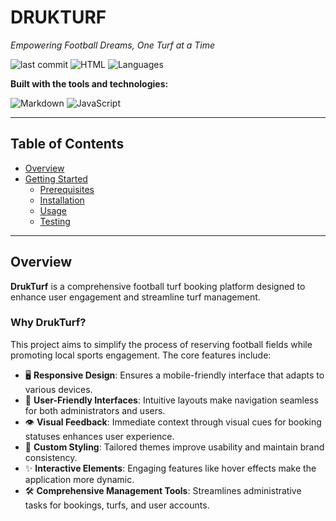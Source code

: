 # DRUKTURF

*Empowering Football Dreams, One Turf at a Time*

![last commit](https://img.shields.io/badge/last%20commit-today-brightgreen)
![HTML](https://img.shields.io/badge/html-99.94%25-blue)
![Languages](https://img.shields.io/badge/languages-2-blue)

**Built with the tools and technologies:**

![Markdown](https://img.shields.io/badge/-Markdown-000?logo=markdown&logoColor=white)
![JavaScript](https://img.shields.io/badge/-JavaScript-F7DF1E?logo=javascript&logoColor=black)

---

## Table of Contents

- [Overview](#overview)
- [Getting Started](#getting-started)
  - [Prerequisites](#prerequisites)
  - [Installation](#installation)
  - [Usage](#usage)
  - [Testing](#testing)

---

## Overview

**DrukTurf** is a comprehensive football turf booking platform designed to enhance user engagement and streamline turf management.

### Why DrukTurf?

This project aims to simplify the process of reserving football fields while promoting local sports engagement. The core features include:

- 🖥️ **Responsive Design**: Ensures a mobile-friendly interface that adapts to various devices.
- 👥 **User-Friendly Interfaces**: Intuitive layouts make navigation seamless for both administrators and users.
- 👁️ **Visual Feedback**: Immediate context through visual cues for booking statuses enhances user experience.
- 🎨 **Custom Styling**: Tailored themes improve usability and maintain brand consistency.
- ✨ **Interactive Elements**: Engaging features like hover effects make the application more dynamic.
- 🛠️ **Comprehensive Management Tools**: Streamlines administrative tasks for bookings, turfs, and user accounts.
